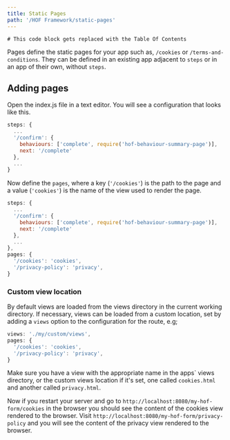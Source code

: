 ```yaml
---
title: Static Pages
path: '/HOF Framework/static-pages'
---
```

```toc
# This code block gets replaced with the Table Of Contents
```
Pages define the static pages for your app such as, `/cookies` or `/terms-and-conditions`.
They can be defined in an existing app adjacent to `steps` or in an app of their own, without `steps`.

## Adding pages

Open the index.js file in a text editor. You will see a configuration that looks like this.

```js
steps: {
  ...
  '/confirm': {
    behaviours: ['complete', require('hof-behaviour-summary-page')],
    next: '/complete'
  },
  ...
}
```

Now define the `pages`, where a key (`'/cookies'`) is the path to the page and a value (`'cookies'`) is the name of the view used to render the page.

```js
steps: {
  ...
  '/confirm': {
    behaviours: ['complete', require('hof-behaviour-summary-page')],
    next: '/complete'
  },
  ...
},
pages: {
  '/cookies': 'cookies',
  '/privacy-policy': 'privacy',
}
```


### Custom view location

By default views are loaded from the views directory in the current working directory. If necessary, views can be loaded from a custom location, set by adding a `views` option to the configuration for the route, e.g;

```js
views: './my/custom/views',
pages: {
  '/cookies': 'cookies',
  '/privacy-policy': 'privacy',
}
```


Make sure you have a view with the appropriate name in the apps\` views directory, or the custom views location if it's set, one called `cookies.html` and another called `privacy.html`.

Now if you restart your server and go to `http://localhost:8080/my-hof-form/cookies` in the browser you should see the content of the cookies view rendered to the browser. Visit `http://localhost:8080/my-hof-form/privacy-policy` and you will see the content of the privacy view rendered to the browser.
